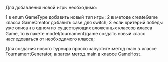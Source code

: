 Для добавления новой игры необходимо:

1 в enum GameType добавить новый тип игры; 
2 в методе createGame класса GameCreator добавить case для switch;
3 если критерий победы уже описан в одном из существующих вложенных классов класса Game, то в пакете 
model/tournament/game создать новый класс наследоваться от необходимого класса;


Для создания нового турнира просто запустите метод main в классе TournamentGenerator, а затем метод main 
в классе GameHost.


